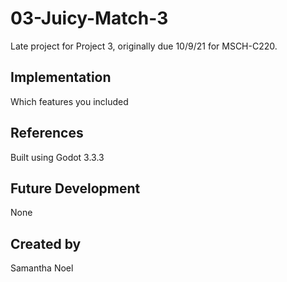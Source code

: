 # 03-Juicy-Match-3
Late project for Project 3, originally due 10/9/21 for MSCH-C220.

## Implementation
Which features you included

## References
Built using Godot 3.3.3

## Future Development
None

## Created by
Samantha Noel
